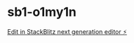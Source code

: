 # sb1-o1my1n

[Edit in StackBlitz next generation editor ⚡️](https://stackblitz.com/~/github.com/Espi2811/sb1-o1my1n)